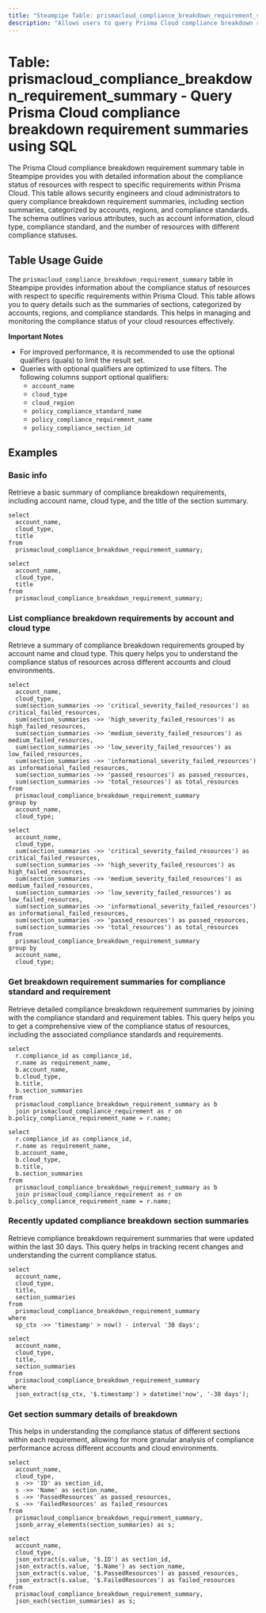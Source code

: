 ```yaml
---
title: "Steampipe Table: prismacloud_compliance_breakdown_requirement_summary - Query Prisma Cloud compliance breakdown requirement summaries using SQL"
description: "Allows users to query Prisma Cloud compliance breakdown requirement summaries. This table provides detailed information about the compliance status of resources with respect to specific requirements across different accounts, regions, and compliance standards."
---
```


# Table: prismacloud_compliance_breakdown_requirement_summary - Query Prisma Cloud compliance breakdown requirement summaries using SQL

The Prisma Cloud compliance breakdown requirement summary table in Steampipe provides you with detailed information about the compliance status of resources with respect to specific requirements within Prisma Cloud. This table allows security engineers and cloud administrators to query compliance breakdown requirement summaries, including section summaries, categorized by accounts, regions, and compliance standards. The schema outlines various attributes, such as account information, cloud type, compliance standard, and the number of resources with different compliance statuses.

## Table Usage Guide

The `prismacloud_compliance_breakdown_requirement_summary` table in Steampipe provides information about the compliance status of resources with respect to specific requirements within Prisma Cloud. This table allows you to query details such as the summaries of sections, categorized by accounts, regions, and compliance standards. This helps in managing and monitoring the compliance status of your cloud resources effectively.

**Important Notes**
- For improved performance, it is recommended to use the optional qualifiers (quals) to limit the result set.
- Queries with optional qualifiers are optimized to use filters. The following columns support optional qualifiers:
  - `account_name`
  - `cloud_type`
  - `cloud_region`
  - `policy_compliance_standard_name`
  - `policy_compliance_requirement_name`
  - `policy_compliance_section_id`

## Examples

### Basic info
Retrieve a basic summary of compliance breakdown requirements, including account name, cloud type, and the title of the section summary.

```sql+postgres
select
  account_name,
  cloud_type,
  title
from
  prismacloud_compliance_breakdown_requirement_summary;
```

```sql+sqlite
select
  account_name,
  cloud_type,
  title
from
  prismacloud_compliance_breakdown_requirement_summary;
```

### List compliance breakdown requirements by account and cloud type
Retrieve a summary of compliance breakdown requirements grouped by account name and cloud type. This query helps you to understand the compliance status of resources across different accounts and cloud environments.

```sql+postgres
select
  account_name,
  cloud_type,
  sum(section_summaries ->> 'critical_severity_failed_resources') as critical_failed_resources,
  sum(section_summaries ->> 'high_severity_failed_resources') as high_failed_resources,
  sum(section_summaries ->> 'medium_severity_failed_resources') as medium_failed_resources,
  sum(section_summaries ->> 'low_severity_failed_resources') as low_failed_resources,
  sum(section_summaries ->> 'informational_severity_failed_resources') as informational_failed_resources,
  sum(section_summaries ->> 'passed_resources') as passed_resources,
  sum(section_summaries ->> 'total_resources') as total_resources
from
  prismacloud_compliance_breakdown_requirement_summary
group by
  account_name,
  cloud_type;
```

```sql+sqlite
select
  account_name,
  cloud_type,
  sum(section_summaries ->> 'critical_severity_failed_resources') as critical_failed_resources,
  sum(section_summaries ->> 'high_severity_failed_resources') as high_failed_resources,
  sum(section_summaries ->> 'medium_severity_failed_resources') as medium_failed_resources,
  sum(section_summaries ->> 'low_severity_failed_resources') as low_failed_resources,
  sum(section_summaries ->> 'informational_severity_failed_resources') as informational_failed_resources,
  sum(section_summaries ->> 'passed_resources') as passed_resources,
  sum(section_summaries ->> 'total_resources') as total_resources
from
  prismacloud_compliance_breakdown_requirement_summary
group by
  account_name,
  cloud_type;
```

### Get breakdown requirement summaries for compliance standard and requirement
Retrieve detailed compliance breakdown requirement summaries by joining with the compliance standard and requirement tables. This query helps you to get a comprehensive view of the compliance status of resources, including the associated compliance standards and requirements.

```sql+postgres
select
  r.compliance_id as compliance_id,
  r.name as requirement_name,
  b.account_name,
  b.cloud_type,
  b.title,
  b.section_summaries
from
  prismacloud_compliance_breakdown_requirement_summary as b
  join prismacloud_compliance_requirement as r on b.policy_compliance_requirement_name = r.name;
```

```sql+sqlite
select
  r.compliance_id as compliance_id,
  r.name as requirement_name,
  b.account_name,
  b.cloud_type,
  b.title,
  b.section_summaries
from
  prismacloud_compliance_breakdown_requirement_summary as b
  join prismacloud_compliance_requirement as r on b.policy_compliance_requirement_name = r.name;
```

### Recently updated compliance breakdown section summaries
Retrieve compliance breakdown requirement summaries that were updated within the last 30 days. This query helps in tracking recent changes and understanding the current compliance status.

```sql+postgres
select
  account_name,
  cloud_type,
  title,
  section_summaries
from
  prismacloud_compliance_breakdown_requirement_summary
where
  sp_ctx ->> 'timestamp' > now() - interval '30 days';
```

```sql+sqlite
select
  account_name,
  cloud_type,
  title,
  section_summaries
from
  prismacloud_compliance_breakdown_requirement_summary
where
  json_extract(sp_ctx, '$.timestamp') > datetime('now', '-30 days');
```

### Get section summary details of breakdown
This helps in understanding the compliance status of different sections within each requirement, allowing for more granular analysis of compliance performance across different accounts and cloud environments.

```sql+postgres
select
  account_name,
  cloud_type,
  s ->> 'ID' as section_id,
  s ->> 'Name' as section_name,
  s ->> 'PassedResources' as passed_resources,
  s ->> 'FailedResources' as failed_resources
from
  prismacloud_compliance_breakdown_requirement_summary,
  jsonb_array_elements(section_summaries) as s;
```

```sql+sqlite
select
  account_name,
  cloud_type,
  json_extract(s.value, '$.ID') as section_id,
  json_extract(s.value, '$.Name') as section_name,
  json_extract(s.value, '$.PassedResources') as passed_resources,
  json_extract(s.value, '$.FailedResources') as failed_resources
from
  prismacloud_compliance_breakdown_requirement_summary,
  json_each(section_summaries) as s;
```